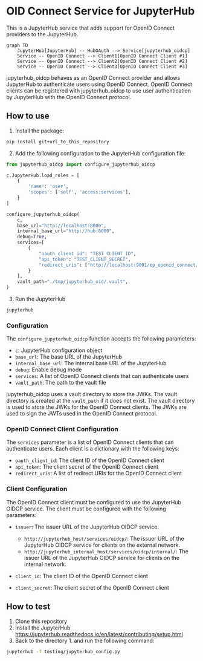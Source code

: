 # OID Connect Service for JupyterHub

This is a JupyterHub service that adds support for OpenID Connect providers to the JupyterHub.


```mermaid
graph TD
    JupyterHub[JupyterHub] -- HubOAuth --> Service[jupyterhub_oidcp]
    Service -- OpenID Connect --> Client1[OpenID Connect Client #1]
    Service -- OpenID Connect --> Client2[OpenID Connect Client #2]
    Service -- OpenID Connect --> Client3[OpenID Connect Client #3]
```

jupyterhub_oidcp behaves as an OpenID Connect provider and allows JupyterHub to authenticate users using OpenID Connect. OpenID Connect clients can be registered with jupyterhub_oidcp to use user authentication by JupyterHub with the OpenID Connect protocol.

## How to use

1. Install the package:

```bash
pip install git+url_to_this_repository
```

2. Add the following configuration to the JupyterHub configuration file:

```python
from jupyterhub_oidcp import configure_jupyterhub_oidcp

c.JupyterHub.load_roles = [
    {
        'name': 'user',
        'scopes': ['self', 'access:services'],
    }
]

configure_jupyterhub_oidcp(
    c,
    base_url="http://localhost:8000",
    internal_base_url="http://hub:8000",
    debug=True,
    services=[
        {
            "oauth_client_id": "TEST_CLIENT_ID",
            "api_token": "TEST_CLIENT_SECRET",
            "redirect_uris": ["http://localhost:9001/ep_openid_connect/callback"],
        }
    ],
    vault_path="./tmp/jupyterhub_oid/.vault",
)
```

3. Run the JupyterHub

```bash
jupyterhub
```

### Configuration

The `configure_jupyterhub_oidcp` function accepts the following parameters:

- `c`: JupyterHub configuration object
- `base_url`: The base URL of the JupyterHub
- `internal_base_url`: The internal base URL of the JupyterHub
- `debug`: Enable debug mode
- `services`: A list of OpenID Connect clients that can authenticate users
- `vault_path`: The path to the vault file

jupyterhub_oidcp uses a vault directory to store the JWKs. The vault directory is created at the `vault_path` if it does not exist. The vault directory is used to store the JWKs for the OpenID Connect clients. The JWKs are used to sign the JWTs used in the OpenID Connect protocol.

### OpenID Connect Client Configuration

The `services` parameter is a list of OpenID Connect clients that can authenticate users. Each client is a dictionary with the following keys:

- `oauth_client_id`: The client ID of the OpenID Connect client
- `api_token`: The client secret of the OpenID Connect client
- `redirect_uris`: A list of redirect URIs for the OpenID Connect client

### Client Configuration

The OpenID Connect client must be configured to use the JupyterHub OIDCP service. The client must be configured with the following parameters:

- `issuer`: The issuer URL of the JupyterHub OIDCP service.

    - `http://jupyterhub_host/services/oidcp/`: The issuer URL of the JupyterHub OIDCP service for clients on the external network.
    - `http://jupyterhub_internal_host/services/oidcp/internal/`: The issuer URL of the JupyterHub OIDCP service for clients on the internal network.

- `client_id`: The client ID of the OpenID Connect client
- `client_secret`: The client secret of the OpenID Connect client

## How to test

1. Clone this repository
2. Install the JupyterHub https://jupyterhub.readthedocs.io/en/latest/contributing/setup.html
3. Back to the directory 1. and run the following command:

```bash
jupyterhub -f testing/jupyterhub_config.py
```

